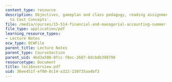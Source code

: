 ```yaml
---
content_type: resource
description: Objectives, gameplan and class pedagogy, reading assignments on 'Introduction
  to Cost Concepts'.
file: /media/courses/15-514-financial-and-managerial-accounting-summer-2003/36ee451fef008c14a322230735aa4bf3_lec16overview.pdf
file_type: application/pdf
learning_resource_types:
- Lecture Notes
ocw_type: OCWFile
parent_title: Lecture Notes
parent_type: CourseSection
parent_uid: 4bd3a508-0fcc-f8ec-2607-8dcbdb398798
resourcetype: Document
title: lec16overview.pdf
uid: 36ee451f-ef00-8c14-a322-230735aa4bf3
---
```

